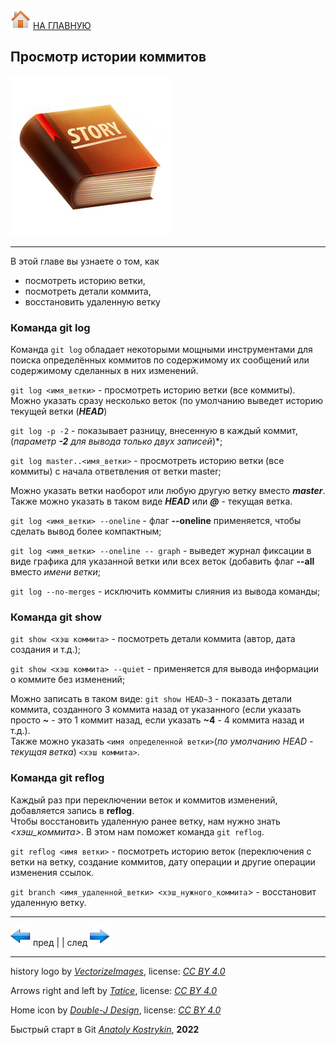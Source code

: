 [![home](./images/home.png)](./readme.md "Домой") [НА ГЛАВНУЮ](./readme.md "Вернуться на главную страницу")

## Просмотр истории коммитов

![history_logo](./images/history_logo.png)

---

В этой главе вы узнаете о том, как 
* посмотреть историю ветки,  
* посмотреть детали коммита,
* восстановить удаленную ветку

### Команда git log

Команда `git log` обладает некоторыми мощными инструментами для поиска определённых коммитов по содержимому их сообщений или содержимому сделанных в них изменений.

`git log <имя_ветки>` - просмотреть историю ветки (все коммиты). Можно указать сразу несколько веток (по умолчанию выведет историю текущей ветки (***HEAD***)  

`git log -p -2` - показывает разницу, внесенную в каждый коммит, (*параметр **-2** для вывода только двух записей*)*;

`git log master..<имя_ветки>` - просмотреть историю ветки (все коммиты) с начала ответвления от ветки master;

Можно указать ветки наоборот или любую другую ветку вместо ***master***.  
Также можно указать в таком виде ***HEAD*** или ***@*** - текущая ветка.

`git log <имя_ветки> --oneline` - флаг **--oneline** применяется, чтобы сделать вывод более компактным;

`git log <имя_ветки> --oneline -- graph` - выведет журнал фиксации в виде графика для указанной ветки или всех веток (добавить флаг **--all** вместо *имени ветки*;

``git log --no-merges`` - исключить коммиты слияния из вывода команды;

### Команда git show

`git show <хэш коммита>` - посмотреть детали коммита (автор, дата создания и т.д.);   

`git show <хэш коммита> --quiet` - применяется для вывода информации о коммите без изменений;

Можно записать в таком виде: `git show HEAD~3` - показать детали коммита, созданного 3 коммита назад от указанного (если указать просто **~** - это 1 коммит назад, если указать **~4** - 4 коммита назад и т.д.).  
Также можно указать `<имя определенной ветки>`(*по умолчанию HEAD - текущая ветка*) `<хэш коммита>`.

### Команда git reflog

Каждый раз при переключении веток и коммитов изменений, добавляется запись в **reflog**.  
Чтобы восстановить удаленную ранее ветку, нам нужно знать *<хэш_коммита>*. В этом нам поможет команда `git reflog`.

`git reflog <имя ветки>` - посмотреть историю веток (переключения с ветки на ветку, создание коммитов, дату операции и другие операции изменения ссылок.

`git branch <имя_удаленной_ветки> <хэш_нужного_коммита`> - восстановит удаленную ветку.

---

[![previous](./images/arrow_left.png)](./different_situations.md "Предыдущая")
пред | | след [![next](./images/arrow_right.png)](./comparing.md "Следующая")

---

history logo by *[VectorizeImages]( http://www.vectorizeimages.com)*, 
license: *[CC BY 4.0](https://creativecommons.org/licenses/by/4.0/)*

Arrows right and left by *[Tatice](http://tatice.deviantart.com)*, 
license: *[CC BY 4.0](https://creativecommons.org/licenses/by/4.0/)*

Home icon by *[Double-J Design](http://www.doublejdesign.co.uk)*, 
license: *[CC BY 4.0](https://creativecommons.org/licenses/by/4.0/)*

Быстрый старт в Git *[Anatoly Kostrykin](https://github.com/Anatoly-web-dev)*, **2022**